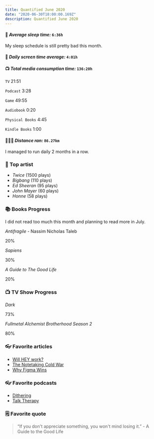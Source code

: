 ```yaml
---
title: Quantified June 2020
date: "2020-06-30T18:00:00.169Z"
description: Quantified June 2020
---
```


#### 🛌 *Average sleep time:* `6:36h`
My sleep schedule is still pretty bad this month.

#### 📱 *Daily screen time average:* `4:01h`

#### 📺 *Total media consumption time:* `136:20h`
`TV` 21:51

`Podcast` 3:28

`Game` 49:55

`Audiobook` 0:20

`Physical Books` 4:45

`Kindle Books` 1:00


#### 🏃🏻‍♂️ *Distance ran:* `86.27km`
I managed to run daily 2 months in a row.

### 🎤 Top artist
- *Twice* (1500 plays)
- *Bigbang* (110 plays)
- *Ed Sheeran* (95 plays)
- *John Mayer* (60 plays)
- *Honne* (58 plays)

### 📚 Books Progress
I did not read too much this month and planning to read more in July.

*Antifragile* - Nassim Nicholas Taleb
<div class="progress-wrapper">
  <div class="progress-bar">
    <div class="inner" style="width: 20%;"></div>
  </div>
  <span>20%</span>
</div>

*Sapiens*
<div class="progress-wrapper">
  <div class="progress-bar">
    <div class="inner" style="width: 30%;"></div>
  </div>
  <span>30%</span>
</div>

*A Guide to The Good Life*
<div class="progress-wrapper">
  <div class="progress-bar">
    <div class="inner" style="width: 20%;"></div>
  </div>
  <span>20%</span>
</div>

### 📺 TV Show Progress
*Dark*
<div class="progress-wrapper">
  <div class="progress-bar">
    <div class="inner" style="width: 73%;"></div>
  </div>
  <div>73%</div>
</div>

*Fullmetal Alchemist Brotherhood Season 2*
<div class="progress-wrapper">
  <div class="progress-bar">
    <div class="inner" style="width: 80%;"></div>
  </div>
  <div>80%</div>
</div>

### 👓 Favorite articles

- [Will HEY work?](https://divinations.substack.com/p/will-hey-work)
- [The Notetaking Cold War](https://superorganizers.substack.com/p/the-notetaking-cold-war)
- [Why Figma Wins](https://kwokchain.com/2020/06/19/why-figma-wins/)

### 👓 Favorite podcasts

- [Dithering](https://dithering.fm)
- [Talk Therapy](https://talktherapy.substack.com/)

### 🗒 Favorite quote

> “If you don't appreciate something, you won't mind losing it.” - A Guide to the Good Life

